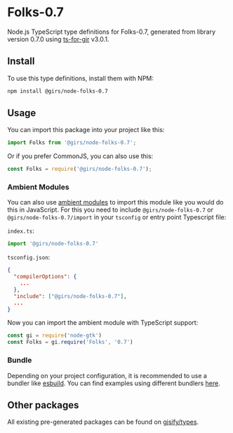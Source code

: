 
# Folks-0.7

Node.js TypeScript type definitions for Folks-0.7, generated from library version 0.7.0 using [ts-for-gir](https://github.com/gjsify/ts-for-gir) v3.0.1.


## Install

To use this type definitions, install them with NPM:
```bash
npm install @girs/node-folks-0.7
```

## Usage

You can import this package into your project like this:
```ts
import Folks from '@girs/node-folks-0.7';
```

Or if you prefer CommonJS, you can also use this:
```ts
const Folks = require('@girs/node-folks-0.7');
```

### Ambient Modules

You can also use [ambient modules](https://github.com/gjsify/ts-for-gir/tree/main/packages/cli#ambient-modules) to import this module like you would do this in JavaScript.
For this you need to include `@girs/node-folks-0.7` or `@girs/node-folks-0.7/import` in your `tsconfig` or entry point Typescript file:

`index.ts`:
```ts
import '@girs/node-folks-0.7'
```

`tsconfig.json`:
```json
{
  "compilerOptions": {
    ...
  },
  "include": ["@girs/node-folks-0.7"],
  ...
}
```

Now you can import the ambient module with TypeScript support: 

```ts
const gi = require('node-gtk')
const Folks = gi.require('Folks', '0.7')
```


### Bundle

Depending on your project configuration, it is recommended to use a bundler like [esbuild](https://esbuild.github.io/). You can find examples using different bundlers [here](https://github.com/gjsify/ts-for-gir/tree/main/examples).

## Other packages

All existing pre-generated packages can be found on [gjsify/types](https://github.com/gjsify/types).


